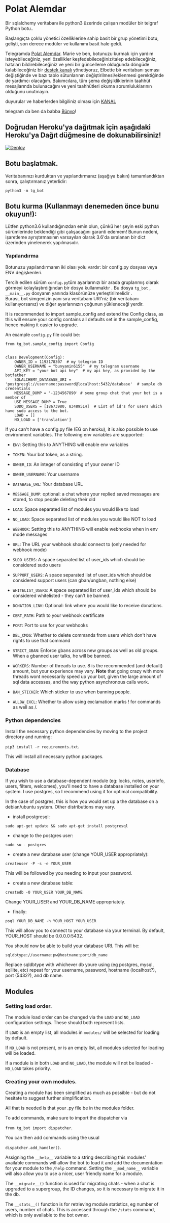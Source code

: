 # Polat Alemdar
Bir sqlalchemy veritabanı ile python3 üzerinde çalışan modüler bir telgraf Python botu..

Başlangıçta çoklu yönetici özelliklerine sahip basit bir grup yönetimi botu, gelişti, son derece modüler ve kullanımı basit hale geldi.

Telegramda [Polat Alemdar](https://t.me/polat_alemdarbot).
Marie ve ben, botunuzu kurmak için yardım isteyebileceğiniz, yeni özellikler keşfedebileceğiniz/talep edebileceğiniz, hataları bildirebileceğiniz ve yeni bir güncelleme olduğunda döngüde kalabileceğiniz bir [destek kanalı](https://t.me/polatalemdarbothaberler) yönetiyoruz, Elbette bir veritabanı şeması değiştiğinde ve bazı tablo sütunlarının değiştirilmesi/eklenmesi gerektiğinde de yardımcı olacağım. Bakımcılara, tüm şema değişikliklerinin taahhüt mesajlarında bulunacağını ve yeni taahhütleri okuma sorumluluklarının olduğunu unutmayın.

duyurular ve haberlerden bilgiliniz olması için [KANAL](https://t.me/polatalemdarbothaberler)

telegram da ben da babba [Bünyo](https://t.me/bunyamin6155)!

## Doğrudan Heroku'ya dağıtmak için aşağıdaki Heroku'ya Dağıt düğmesine de dokunabilirsiniz!

[![Deploy](https://www.herokucdn.com/deploy/button.svg)](https://heroku.com/deploy?template=https://https://github.com/bunyamin-6155/Marie-2.0-English)

## Botu başlatmak.

Veritabanınızı kurduktan ve yapılandırmanız (aşağıya bakın) tamamlandıktan sonra, çalıştırmanız yeterlidir:

`python3 -m tg_bot`


## Botu kurma (Kullanmayı denemeden önce bunu okuyun!):
Lütfen python3.6 kullandığınızdan emin olun, çünkü her şeyin eski python sürümlerinde beklendiği gibi çalışacağını garanti edemem! Bunun nedeni, işaretleme ayrıştırmasının varsayılan olarak 3.6'da sıralanan bir dict üzerinden yinelenerek yapılmasıdır.

### Yapılandırma

Botunuzu yapılandırmanın iki olası yolu vardır: bir config.py dosyası veya ENV değişkenleri.

Tercih edilen sürüm `config.py`tüm ayarlarınızı bir arada gruplanmış olarak görmeyi kolaylaştırdığından bir dosya kullanmaktır .
Bu dosya `tg_bot` , `__main__.py` dosyanın yanında klasörünüze yerleştirilmelidir .  
Burası, bot simgenizin yanı sıra veritabanı URI'niz (bir veritabanı kullanıyorsanız) ve diğer ayarlarınızın çoğunun yükleneceği yerdir.

It is recommended to import sample_config and extend the Config class, as this will ensure your config contains all 
defaults set in the sample_config, hence making it easier to upgrade.

An example `config.py` file could be:
```
from tg_bot.sample_config import Config


class Development(Config):
    OWNER_ID = 1193178307  # my telegram ID
    OWNER_USERNAME = "bunyamin6155"  # my telegram username
    API_KEY = "your bot api key"  # my api key, as provided by the botfather
    SQLALCHEMY_DATABASE_URI = 'postgresql://username:password@localhost:5432/database'  # sample db credentials
    MESSAGE_DUMP = '-1234567890' # some group chat that your bot is a member of
    USE_MESSAGE_DUMP = True
    SUDO_USERS = [18673980, 83489514]  # List of id's for users which have sudo access to the bot.
    LOAD = []
    NO_LOAD = ['translation']
```

If you can't have a config.py file (EG on heroku), it is also possible to use environment variables.
The following env variables are supported:
 - `ENV`: Setting this to ANYTHING will enable env variables

 - `TOKEN`: Your bot token, as a string.
 - `OWNER_ID`: An integer of consisting of your owner ID
 - `OWNER_USERNAME`: Your username

 - `DATABASE_URL`: Your database URL
 - `MESSAGE_DUMP`: optional: a chat where your replied saved messages are stored, to stop people deleting their old 
 - `LOAD`: Space separated list of modules you would like to load
 - `NO_LOAD`: Space separated list of modules you would like NOT to load
 - `WEBHOOK`: Setting this to ANYTHING will enable webhooks when in env mode
 messages
 - `URL`: The URL your webhook should connect to (only needed for webhook mode)

 - `SUDO_USERS`: A space separated list of user_ids which should be considered sudo users
 - `SUPPORT_USERS`: A space separated list of user_ids which should be considered support users (can gban/ungban,
 nothing else)
 - `WHITELIST_USERS`: A space separated list of user_ids which should be considered whitelisted - they can't be banned.
 - `DONATION_LINK`: Optional: link where you would like to receive donations.
 - `CERT_PATH`: Path to your webhook certificate
 - `PORT`: Port to use for your webhooks
 - `DEL_CMDS`: Whether to delete commands from users which don't have rights to use that command
 - `STRICT_GBAN`: Enforce gbans across new groups as well as old groups. When a gbanned user talks, he will be banned.
 - `WORKERS`: Number of threads to use. 8 is the recommended (and default) amount, but your experience may vary.
 __Note__ that going crazy with more threads wont necessarily speed up your bot, given the large amount of sql data 
 accesses, and the way python asynchronous calls work.
 - `BAN_STICKER`: Which sticker to use when banning people.
 - `ALLOW_EXCL`: Whether to allow using exclamation marks ! for commands as well as /.

### Python dependencies

Install the necessary python dependencies by moving to the project directory and running:

`pip3 install -r requirements.txt`.

This will install all necessary python packages.

### Database

If you wish to use a database-dependent module (eg: locks, notes, userinfo, users, filters, welcomes),
you'll need to have a database installed on your system. I use postgres, so I recommend using it for optimal compatibility.

In the case of postgres, this is how you would set up a the database on a debian/ubuntu system. Other distributions may vary.

- install postgresql:

`sudo apt-get update && sudo apt-get install postgresql`

- change to the postgres user:

`sudo su - postgres`

- create a new database user (change YOUR_USER appropriately):

`createuser -P -s -e YOUR_USER`

This will be followed by you needing to input your password.

- create a new database table:

`createdb -O YOUR_USER YOUR_DB_NAME`

Change YOUR_USER and YOUR_DB_NAME appropriately.

- finally:

`psql YOUR_DB_NAME -h YOUR_HOST YOUR_USER`

This will allow you to connect to your database via your terminal.
By default, YOUR_HOST should be 0.0.0.0:5432.

You should now be able to build your database URI. This will be:

`sqldbtype://username:pw@hostname:port/db_name`

Replace sqldbtype with whichever db youre using (eg postgres, mysql, sqllite, etc)
repeat for your username, password, hostname (localhost?), port (5432?), and db name.

## Modules
### Setting load order.

The module load order can be changed via the `LOAD` and `NO_LOAD` configuration settings.
These should both represent lists.

If `LOAD` is an empty list, all modules in `modules/` will be selected for loading by default.

If `NO_LOAD` is not present, or is an empty list, all modules selected for loading will be loaded.

If a module is in both `LOAD` and `NO_LOAD`, the module will not be loaded - `NO_LOAD` takes priority.

### Creating your own modules.

Creating a module has been simplified as much as possible - but do not hesitate to suggest further simplification.

All that is needed is that your .py file be in the modules folder.

To add commands, make sure to import the dispatcher via

`from tg_bot import dispatcher`.

You can then add commands using the usual

`dispatcher.add_handler()`.

Assigning the `__help__` variable to a string describing this modules' available
commands will allow the bot to load it and add the documentation for
your module to the `/help` command. Setting the `__mod_name__` variable will also allow you to use a nicer, user
friendly name for a module.

The `__migrate__()` function is used for migrating chats - when a chat is upgraded to a supergroup, the ID changes, so 
it is necessary to migrate it in the db.

The `__stats__()` function is for retrieving module statistics, eg number of users, number of chats. This is accessed 
through the `/stats` command, which is only available to the bot owner.
